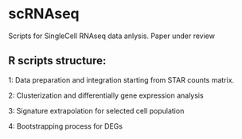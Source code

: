 # scRNAseq

Scripts for SingleCell RNAseq data anlysis.
Paper under review

## R scripts structure:

1: Data preparation and integration starting from STAR counts matrix.

2: Clusterization and differentially gene expression analysis

3: Signature extrapolation for selected cell population

4: Bootstrapping process for DEGs




